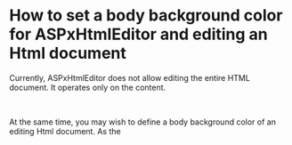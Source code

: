 # How to set a body background color for ASPxHtmlEditor and editing an Html document


<p>Currently, ASPxHtmlEditor does not allow editing the entire HTML document. It operates only on the <body> content. </p><br />
<p>At the same time, you may wish to define a body background color of an editing Html document. As the <style> tag cannot be used inside the <body> content, utilize the following solution:</p><br />
<p>- Put ASPxColorEdit on a page to allow end-users to choose a desired color;</p><p>- Handle the ASPxColorEdit.ValueChanged event to set the HtmlEditor's DesignViewArea and PreviewArea background color. So, end-users may see the exact appearance of an editing Html document;</p><p>- Set the chosen color for the generated document.</p>

<br/>


